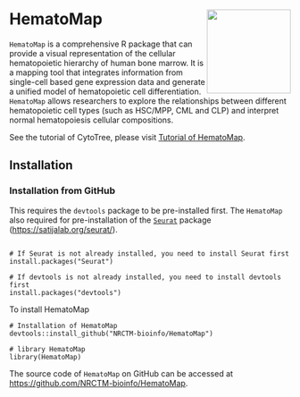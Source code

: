 
# HematoMap <img src="https://nrctm-bioinfo.github.io/HematoMap/figure/logo.png" align="right" height=150 width=150/>

`HematoMap` is a comprehensive R package that can provide a visual representation of the cellular hematopoietic hierarchy of human bone marrow. It is a mapping tool that integrates information from single-cell based gene expression data and generate a unified model of hematopoietic cell differentiation. `HematoMap` allows researchers to explore the relationships between different hematopoietic cell types (such as HSC/MPP, CML and CLP) and interpret normal hematopoiesis cellular compositions. 

See the tutorial of CytoTree, please visit [Tutorial of HematoMap](https://nrctm-bioinfo.github.io/HematoMap/index.html).

## Installation

### Installation from GitHub

This requires the `devtools` package to be pre-installed first. The `HematoMap` also required for pre-installation of the [`Seurat`](https://CRAN.R-project.org/package=Seurat) package (https://satijalab.org/seurat/). 

``` {r eval = FALSE}

# If Seurat is not already installed, you need to install Seurat first
install.packages("Seurat") 

# If devtools is not already installed, you need to install devtools first
install.packages("devtools") 

```

To install HematoMap

``` {r eval = FALSE}
# Installation of HematoMap
devtools::install_github("NRCTM-bioinfo/HematoMap")

# library HematoMap
library(HematoMap)

```

The source code of `HematoMap` on GitHub can be accessed at https://github.com/NRCTM-bioinfo/HematoMap.





